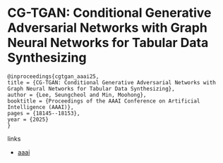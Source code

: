 # CG-TGAN: Conditional Generative Adversarial Networks with Graph Neural Networks for Tabular Data Synthesizing

```
@inproceedings{cgtgan_aaai25,
title = {CG-TGAN: Conditional Generative Adversarial Networks with Graph Neural Networks for Tabular Data Synthesizing},
author = {Lee, Seungcheol and Min, Moohong},
booktitle = {Proceedings of the AAAI Conference on Artificial Intelligence (AAAI)},
pages = {18145--18153},
year = {2025}
}
```

links
- [aaai](https://ojs.aaai.org/index.php/AAAI/article/view/33996)
